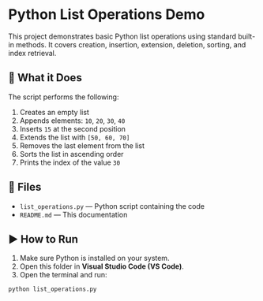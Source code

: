 # Python List Operations Demo

This project demonstrates basic Python list operations using standard built-in methods. It covers creation, insertion, extension, deletion, sorting, and index retrieval.

## 🧠 What it Does

The script performs the following:

1. Creates an empty list
2. Appends elements: `10`, `20`, `30`, `40`
3. Inserts `15` at the second position
4. Extends the list with `[50, 60, 70]`
5. Removes the last element from the list
6. Sorts the list in ascending order
7. Prints the index of the value `30`

## 📁 Files

- `list_operations.py` — Python script containing the code
- `README.md` — This documentation

## ▶️ How to Run

1. Make sure Python is installed on your system.
2. Open this folder in **Visual Studio Code (VS Code)**.
3. Open the terminal and run:

```bash
python list_operations.py
